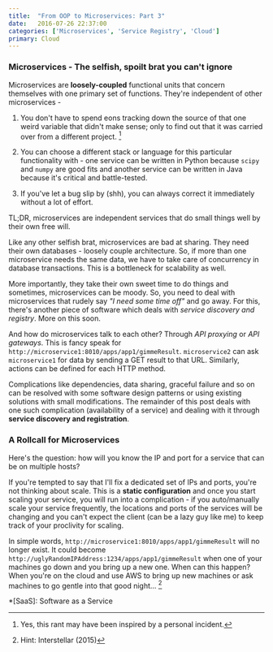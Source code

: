 ```yaml
---
title:  "From OOP to Microservices: Part 3"
date:   2016-07-26 22:37:00
categories: ['Microservices', 'Service Registry', 'Cloud']
primary: Cloud
---
```


### Microservices - The selfish, spoilt brat you can't ignore

Microservices are **loosely-coupled** functional units that concern themselves with one primary set of functions. They're independent of other microservices - 

1. You don't have to spend eons tracking down the source of that one weird variable that didn't make sense; only to find out that it was carried over from a different project. [^1]

2. You can choose a different stack or language for this particular functionality with - one service can be written in Python because `scipy` and `numpy` are good fits and another service can be written in Java because it's critical and battle-tested.

3. If you've let a bug slip by (shh), you can always correct it immediately without a lot of effort.

TL;DR, microservices are independent services that do small things well by their own free will. 

Like any other selfish brat, microservices are bad at sharing. They need their own databases - loosely couple architecture. So, if more than one microservice needs the same data, we have to take care of concurrency in database transactions. This is a bottleneck for scalability as well.

More importantly, they take their own sweet time to do things and sometimes, microservices can be moody. So, you need to deal with microservices that rudely say _"I need some time off"_  and go away. For this, there's another piece of software which deals with _service discovery and registry_. More on this soon.

And how do microservices talk to each other? Through _API proxying_ or _API gateways_. This is fancy speak for `http://microservice1:8010/apps/app1/gimmeResult`. `microservice2` can ask `microservice1` for data by sending a GET result to that URL. Similarly, actions can be defined for each HTTP method.

Complications like dependencies, data sharing, graceful failure and so on can be resolved with some software design patterns or using existing solutions with small modifications. The remainder of this post deals with one such complication (availability of a service) and dealing with it through **service discovery and registration**.

### A Rollcall for Microservices

Here's the question: how will you know the IP and port for a service that can be on multiple hosts?

If you're tempted to say that I'll fix a dedicated set of IPs and ports, you're not thinking about scale. This is a __static configuration__ and once you start scaling your service, you will run into a complication - if you auto/manually scale your service frequently, the locations and ports of the services will be changing and you can't expect the client (can be a lazy guy like me) to keep track of your proclivity for scaling. 

In simple words, `http://microservice1:8010/apps/app1/gimmeResult` will no longer exist. It could become `http://uglyRandomIPAddress:1234/apps/app1/gimmeResult` when one of your machines go down and you bring up a new one. When can this happen? When you're on the cloud and use AWS to bring up new machines or ask machines to go gentle into that good night... [^3]


[^1]: Yes, this rant may have been inspired by a personal incident. 

[^2]: A random (nit: logical) computer for hire from Amazon. It has its own IP address and all.

[^3]: Hint: Interstellar (2015)

*[SaaS]: Software as a Service
